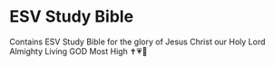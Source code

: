 # ESV Study Bible
 Contains ESV Study Bible for the glory of Jesus Christ our Holy Lord Almighty Living GOD Most High ✝️💗🙏
